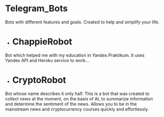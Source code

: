 # Telegram_Bots
Bots with different features and goals. Created to help and simplify your life.

- # ChappieRobot
Bot which helped me with my education in Yandex.Praktikum. It uses Yandex API and Heroku service to work...

- # CryptoRobot
Bot whose name describes it only half. This is a bot that was created to collect news at the moment, on the basis of AI, to summarize information and determine the sentiment of the news. Allows you to be in the mainstream news and cryptocurrency courses quickly and effortlessly.
